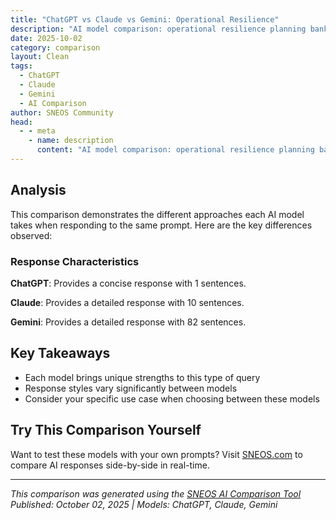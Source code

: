 ```yaml
---
title: "ChatGPT vs Claude vs Gemini: Operational Resilience"
description: "AI model comparison: operational resilience planning banks..."
date: 2025-10-02
category: comparison
layout: Clean
tags:
  - ChatGPT
  - Claude
  - Gemini
  - AI Comparison
author: SNEOS Community
head:
  - - meta
    - name: description
      content: "AI model comparison: operational resilience planning banks..."
---
```


<ChatComparison
  title="ChatGPT vs Claude vs Gemini: Operational Resilience"
  prompt="operational resilience planning banks"
  :responses='{
    "ChatGPT": "Error calling OpenAI API.",
    "Claude": "# Operational Resilience Planning for Banks\n\n## Overview\nOperational resilience refers to a bank\u0027s ability to prevent, adapt to, respond to, recover from, and learn from operational disruptions while continuing to serve customers and support the financial system.\n\n## Key Components\n\n### 1. **Risk Identification \u0026 Assessment**\n- **Critical Business Services**: Identify essential services that, if disrupted, would cause harm to customers or market integrity\n- **Operational Risk Mapping**: Map potential disruptions (cyber attacks, system failures, natural disasters, pandemics)\n- **Impact Analysis**: Assess potential customer, financial, and systemic impacts\n- **Vulnerability Assessment**: Identify weaknesses in systems, processes, and controls\n\n### 2. **Impact Tolerances**\n- **Service Level Definitions**: Set maximum tolerable levels of disruption for each critical service\n- **Recovery Time Objectives (RTOs)**: Define acceptable downtime periods\n- **Recovery Point Objectives (RPOs)**: Establish acceptable data loss thresholds\n- **Customer Impact Metrics**: Measure effects on customer access and service quality\n\n### 3. **Resilience Capabilities**\n\n#### **Technology Resilience**\n- Redundant systems and backup infrastructure\n- Cloud computing strategies\n- Cybersecurity frameworks\n- Data backup and recovery systems\n\n#### **Operational Continuity**\n- Business continuity planning\n- Crisis management procedures\n- Alternative service delivery channels\n- Vendor and third-party risk management\n\n#### **People \u0026 Governance**\n- Emergency response teams\n- Staff cross-training programs\n- Remote work capabilities\n- Clear roles and responsibilities\n\n### 4. **Testing \u0026 Validation**\n- **Scenario Testing**: Regular stress testing of critical systems\n- **Tabletop Exercises**: Crisis simulation exercises\n- **Recovery Testing**: Validate backup systems and procedures\n- **Third-Party Testing**: Assess vendor resilience capabilities\n\n## Regulatory Framework\n\n### **Key Regulations**\n- **Basel III**: Operational risk capital requirements\n- **PRA (UK)**: Operational Resilience Policy (SS1/21)\n- **Federal Reserve (US)**: Guidance on operational resilience\n- **ECB (EU)**: Operational resilience expectations\n- **APRA (Australia)**: Prudential Standard CPS 230\n\n### **Regulatory Requirements**\n- Maintain detailed resilience plans\n- Regular board oversight and reporting\n- Incident notification procedures\n- Annual resilience assessments\n- Cross-border coordination for global banks\n\n## Implementation Framework\n\n### **Phase 1: Foundation (Months 1-6)**\n- Establish governance structure\n- Identify critical business services\n- Conduct initial risk assessment\n- Set preliminary impact tolerances\n\n### **Phase 2: Development (Months 6-18)**\n- Develop detailed resilience plans\n- Implement monitoring systems\n- Create testing frameworks\n- Train staff and management\n\n### **Phase 3: Enhancement (Months 18-36)**\n- Refine impact tolerances\n- Conduct comprehensive testing\n- Optimize response procedures\n- Integrate with business strategy\n\n### **Phase 4: Maturity (Ongoing)**\n- Continuous monitoring and improvement\n- Regular plan updates\n- Advanced scenario planning\n- Industry collaboration\n\n## Critical Focus Areas\n\n### **1. Cyber Resilience**\n- Advanced threat detection\n- Incident response procedures\n- Data protection measures\n- Recovery from cyber attacks\n\n### **2. Third-Party Dependencies**\n- Vendor risk assessment\n- Alternative supplier arrangements\n- Contract terms for resilience\n- Supply chain mapping\n\n### **3. Technology Infrastructure**\n- System redundancy\n- Cloud strategy implementation\n- Legacy system modernization\n- Network resilience\n\n### **4. Human Capital**\n- Succession planning\n- Skills development\n- Remote work capabilities\n- Crisis communication\n\n## Measurement \u0026 Monitoring\n\n### **Key Metrics**\n- System availability rates\n- Recovery time actuals vs. objectives\n- Customer complaint volumes during incidents\n- Financial losses from disruptions\n- Regulatory compliance scores\n\n### **Monitoring Tools**\n- Real-time system monitoring\n- Customer experience tracking\n- Risk dashboards\n- Incident management systems\n\n## Best Practices\n\n### **Strategic Approach**\n- Integrate resilience into business strategy\n- Maintain board-level oversight\n- Regular senior management review\n- Cross-functional collaboration\n\n### **Operational Excellence**\n- Document all procedures clearly\n- Maintain updated contact lists\n- Regular communication testing\n- Post-incident reviews and learning\n\n### **Stakeholder Management**\n- Clear customer communication plans\n- Regulatory liaison procedures\n- Media and public relations strategy",
    "Gemini": "Operational resilience planning for banks is a critical aspect of ensuring business continuity and stability in the face of various disruptions.  Here\u0027s a breakdown of key elements, considerations, and best practices:\n\n**I.  Understanding Operational Resilience**\n\n*   **Definition:** Operational resilience is the ability of a bank to prevent, adapt to, respond to, recover and learn from operational disruptions while continuing to deliver critical business services through disruption.  It goes beyond traditional business continuity and disaster recovery by focusing on the outcomes (services) rather than just the inputs (systems).\n*   **Scope:** Encompasses all aspects of a bank\u0027s operations, including:\n    *   **People:** Staff, vendors, customers\n    *   **Processes:**  Core business functions (payments, lending, trading), supporting processes (HR, IT)\n    *   **Technology:** Systems, applications, infrastructure\n    *   **Facilities:** Offices, data centers, branches\n    *   **Data:**  Availability, integrity, confidentiality\n    *   **Third-Party Providers:** Reliance on external entities for critical services\n\n**II. Key Elements of an Operational Resilience Plan**\n\n1.  **Governance and Oversight:**\n    *   **Board and Senior Management Responsibility:**  Establish clear ownership and accountability at the highest levels for operational resilience.\n    *   **Dedicated Operational Resilience Team:**  A cross-functional team with representatives from key departments (IT, Operations, Risk, Compliance) to oversee the program.\n    *   **Clear Policies and Procedures:**  Documented guidelines for all aspects of operational resilience.\n    *   **Risk Appetite Statement:**  Defining the level of disruption the bank is willing to tolerate for each critical business service.\n\n2.  **Identification of Critical Business Services:**\n    *   **Prioritization:**  Identifying the bank\u0027s most critical services (e.g., payment processing, deposit taking, lending) that, if disrupted, would pose a significant risk to customers, the financial system, or the bank\u0027s solvency.\n    *   **Mapping:**  Documenting the people, processes, technology, data, and facilities that support each critical business service.  This includes identifying single points of failure and interdependencies.\n\n3.  **Impact Tolerance:**\n    *   **Maximum Tolerable Disruption (MTD):**  Setting the maximum amount of time a critical business service can be disrupted before causing unacceptable harm (financial loss, reputational damage, regulatory sanctions).  This is a crucial metric for planning recovery strategies.\n    *   **Recovery Time Objective (RTO):** The maximum acceptable time to restore a critical business service following a disruption. RTO should always be less than or equal to MTD.\n    *   **Recovery Point Objective (RPO):** The acceptable amount of data loss in case of a disruption.\n\n4.  **Scenario Testing and Stress Testing:**\n    *   **Developing Realistic Scenarios:**  Creating hypothetical disruption scenarios that are relevant to the bank\u0027s specific risks (e.g., cyberattacks, pandemics, natural disasters, third-party failures).\n    *   **Tabletop Exercises:**  Simulating disruption scenarios to test the effectiveness of the bank\u0027s response plans and identify gaps.\n    *   **Stress Testing:**  Assessing the bank\u0027s ability to withstand extreme disruptions and maintain critical services.  This could involve quantitative modeling and simulations.\n    *   **Regular Updates:** Test scenarios and outcomes should be continually updated.\n\n5.  **Response and Recovery Plans:**\n    *   **Detailed Procedures:**  Documenting step-by-step instructions for responding to and recovering from different types of disruptions.\n    *   **Communication Plan:**  Establishing clear lines of communication with staff, customers, regulators, and other stakeholders.\n    *   **Escalation Procedures:**  Defining the process for escalating incidents to the appropriate levels of management.\n    *   **Alternate Resources:**  Identifying backup systems, facilities, and personnel to maintain critical services.\n    *   **Work from Home Capabilities:** Ability to have employees perform essential tasks remotely.\n\n6.  **Business Continuity Management (BCM) Integration:**\n    *   **Modernization:** Shifting from traditional BCM focused on inputs (systems) to operational resilience, which focuses on outcomes (critical business services).\n    *   **Leveraging Existing BCM Plans:**  Using existing BCM plans as a foundation for operational resilience, but adapting them to the new framework.\n\n7.  **Third-Party Risk Management:**\n    *   **Due Diligence:**  Thoroughly assessing the operational resilience of third-party providers that are critical to the bank\u0027s operations.\n    *   **Contractual Requirements:**  Including clauses in contracts that require third-party providers to meet specific operational resilience standards.\n    *   **Monitoring and Oversight:**  Regularly monitoring the performance of third-party providers and identifying potential vulnerabilities.\n    *   **Contingency Plans:**  Having backup plans in place in case a third-party provider fails.\n\n8.  **Data Resilience:**\n    *   **Data Backup and Recovery:**  Implementing robust data backup and recovery procedures to ensure that critical data can be restored quickly and reliably.\n    *   **Data Security:**  Protecting data from unauthorized access, loss, or corruption.\n    *   **Data Sovereignty:**  Ensuring that data is stored and processed in compliance with applicable regulations.\n\n9.  **Learning and Improvement:**\n    *   **Post-Incident Reviews:**  Conducting thorough reviews after any disruption to identify lessons learned and improve the bank\u0027s operational resilience plan.\n    *   **Continuous Monitoring:**  Continuously monitoring the bank\u0027s operational resilience capabilities and identifying areas for improvement.\n    *   **Regular Updates:**  Updating the operational resilience plan at least annually, or more frequently if there are significant changes to the bank\u0027s business or risk profile.\n\n**III. Regulatory Considerations**\n\n*   **Basel Committee on Banking Supervision (BCBS):** The BCBS has issued principles for operational resilience that are widely adopted by regulators around the world.\n*   **Local Regulatory Requirements:** Banks are subject to specific operational resilience requirements from their local regulators.  Examples include:\n    *   **United States:** OCC, Federal Reserve, FDIC\n    *   **United Kingdom:** Prudential Regulation Authority (PRA)\n    *   **European Union:** European Banking Authority (EBA)\n*   **Compliance:**  Ensuring that the bank\u0027s operational resilience plan complies with all applicable regulatory requirements.\n\n**IV.  Key Challenges**\n\n*   **Complexity:**  Banks are complex organizations with many interconnected systems and processes.\n*   **Legacy Systems:**  Banks often rely on legacy systems that are difficult to adapt to new requirements.\n*   **Cybersecurity Threats:**  Cyberattacks are a growing threat to banks\u0027 operational resilience.\n*   **Talent Shortage:**  There is a shortage of skilled professionals with expertise in operational resilience.\n*   **Budget Constraints:**  Banks may face budget constraints that limit their ability to invest in operational resilience.\n*   **Changing Risk Landscape:**  The risk landscape is constantly evolving, so banks need to be agile and adapt their operational resilience plans accordingly.\n\n**V. Best Practices**\n\n*   **Top-Down Commitment:**  Secure buy-in from senior management and the board of directors.\n*   **Risk-Based Approach:**  Prioritize efforts based on the severity and likelihood of different risks.\n*   **Collaboration:**  Foster collaboration between different departments and stakeholders.\n*   **Automation:**  Automate as many tasks as possible to improve efficiency and reduce errors.\n*   **Continuous Improvement:**  Continuously monitor, test, and improve the operational resilience plan.\n*   **Training and Awareness:**  Provide regular training and awareness programs to all employees.\n*   **Documentation:** Maintain complete and up-to-date documentation of all operational resilience plans and procedures.\n*   **Regular Audits:** Conduct regular internal and external audits to assess the effectiveness of the operational resilience program.\n*   **Focus on Outcomes:**  Always keep the focus on the critical business services that need to be protected.\n\n**VI.  Benefits of Effective Operational Resilience Planning**\n\n*   **Reduced Risk:**  Minimizing the impact of disruptions on the bank\u0027s operations.\n*   **Improved Customer Service:**  Maintaining service levels during disruptions.\n*   **Enhanced Reputation:**  Demonstrating a commitment to stability and reliability.\n*   **Regulatory Compliance:**  Meeting regulatory requirements for operational resilience.\n*   **Competitive Advantage:**  Differentiating the bank from its competitors.\n*   **Increased Shareholder Value:**  Protecting the bank\u0027s assets and earnings.\n\nBy implementing a comprehensive and well-executed operational resilience plan, banks can significantly reduce their vulnerability to disruptions and ensure their long-term stability and success. The ongoing monitoring and adaptability are key to its effectiveness.\n"
  }'
  published-date="09:53"
/>

## Analysis

This comparison demonstrates the different approaches each AI model takes when responding to the same prompt. Here are the key differences observed:

### Response Characteristics

**ChatGPT**: Provides a concise response with 1 sentences. 

**Claude**: Provides a detailed response with 10 sentences. 

**Gemini**: Provides a detailed response with 82 sentences. 

## Key Takeaways

- Each model brings unique strengths to this type of query
- Response styles vary significantly between models
- Consider your specific use case when choosing between these models

## Try This Comparison Yourself

Want to test these models with your own prompts? Visit [SNEOS.com](https://sneos.com) to compare AI responses side-by-side in real-time.

---

*This comparison was generated using the [SNEOS AI Comparison Tool](https://sneos.com)*
*Published: October 02, 2025 | Models: ChatGPT, Claude, Gemini*
